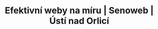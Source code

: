 ---
layout: "pages/kontakt.njk"

title: 'Efektivní weby na míru | Senoweb | Ústí nad Orlicí'
description: 'V Senoweb se specializujeme na tvorbu webových stránek na míru. Nepoužíváme koupené šablony, nástroje pro automatizované budování webů ani nástroje, které by váš web zahlcovali zbytečným kódem a tím vaší stránku zpomalovaly.'
permalink: 'cs/kontakt/'

eleventyNavigation:
  key: Kontakt
  order: 800


landing:
  breadcrumbsHome: Domů
  breadcrumbsCurrent: Kontakt

  heading: Jsme tu pro vás

  imageUrl: /assets/images/exterier/exterier-1.jpg
  imageAlt: Pohled na Chateau Orlice z venku


contact:
  topper: Kontakty
  heading: Kontaktní informace

  reception:
    title: Recepce

    availability: Dostupnost 07:30 - 20:00
    disclaimer: Nonstop k dispozici na telefonu

  address:
    title: Adresa

    showOnMap: Zobrazit na mapě

  management:
    title: Vedení hotelu

  whereToFindUs:
    title: Kde nás najdete


contactForm:
  topper: Kontaktní formulář
  heading: Napište nám

  firstName: Jméno
  lastName: Příjmení
  email: Email
  phone: Telefon
  yourMessage: Vaše zpráva

  bySendingYouAgreeWith: Odesláním souhlasíte se
  privacyPolicy: zpracováním osobních údajů

  submit: Odeslat
---